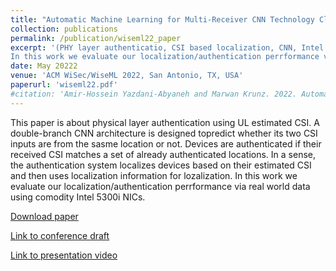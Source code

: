 ```yaml
---
title: "Automatic Machine Learning for Multi-Receiver CNN Technology Classifiers"
collection: publications
permalink: /publication/wiseml22_paper
excerpt: '(PHY layer authenticatio, CSI based localization, CNN, Intel 5300i NIC)This paper is about physical layer authentication using UL estimated CSI. A double-branch CNN architecture is designed topredict whether its two CSI inputs are from the sasme location or not. Devices are authenticated if their received CSI matches a set of already authenticated locations. In a sense, the authentication system localizes devices based on their estimated CSI and then uses localization information for lozalization.
In this work we evaluate our localization/authentication perrformance via real world data using comodity Intel 5300i NICs.'
date: May 20222
venue: 'ACM WiSec/WiseML 2022, San Antonio, TX, USA'
paperurl: 'wiseml22.pdf'
#citation: 'Amir-Hossein Yazdani-Abyaneh and Marwan Krunz. 2022. Automatic Machine Learning for Multi-Receiver CNN Technology Classifiers. In Proceedings of the 2022 ACM Workshop on Wireless Security and Machine Learning (WiseML '22). Association for Computing Machinery, New York, NY, USA, 39–44. https://doi.org/10.1145/3522783.3529524'
---
```


This paper is about physical layer authentication using UL estimated CSI. A double-branch CNN architecture is designed topredict whether its two CSI inputs are from the sasme location or not. Devices are authenticated if their received CSI matches a set of already authenticated locations. In a sense, the authentication system localizes devices based on their estimated CSI and then uses localization information for lozalization.
In this work we evaluate our localization/authentication perrformance via real world data using comodity Intel 5300i NICs.


[Download paper](https://amirhya.github.io/amir.github.io//publications/wiseml22.pdf)

[Link to conference draft](https://dl.acm.org/doi/abs/10.1145/3522783.3529524)

[Link to presentation video](https://youtu.be/D_QUV2MzzaQ?t=15829)
